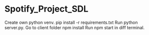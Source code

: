 # Spotify_Project_SDL

Create own python venv.
pip install -r requirements.txt
Run python server.py.
Go to client folder 
npm install
Run npm start in diff terminal.
